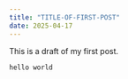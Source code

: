 ```yaml
---
title: "TITLE-OF-FIRST-POST"
date: 2025-04-17
---
```

This is a draft of my first post.

`hello world`
